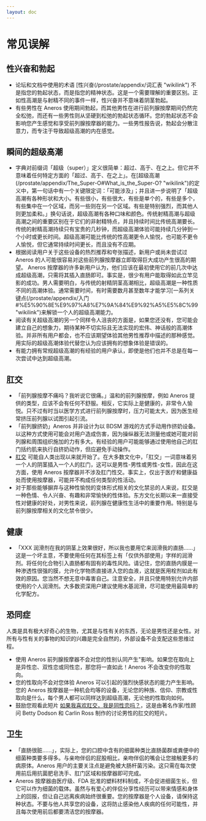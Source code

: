 ```yaml
---
layout: doc
---
```

# 常见误解

## 性兴奋和勃起[​](#性兴奋和勃起 "性兴奋和勃起的直接链接")

+   论坛和文档中使用的术语 [性兴奋(/prostate/appendix/词汇表 "wikilink") 不是指您的勃起状态，而是指您的精神状态。这是一个需要理解的重要区别。正如性高潮是与射精不同的事件一样，性兴奋并不意味着阴茎勃起。
+   有些男性在 Aneros 使用期间勃起，而其他男性在进行前列腺按摩期间仍然完全松弛，而还有一些男性则从坚硬到松弛的勃起状态循环。您的勃起状态不会影响您产生感觉和享受前列腺按摩器的能力。一些男性报告说，勃起会分散注意力，而专注于导致超级高潮的内在感觉。

## 瞬间的超级高潮[​](#瞬间的超级高潮 "瞬间的超级高潮的直接链接")

+   字典对前缀词「超级（super）」定义很简单：超过、高于、在之上。但它并不意味着任何特定方面的「超过、高于、在之上」。在[超级高潮(/prostate/appendix/The_Super-O#What_is_the_Super-O? "wikilink")的定义中，第一句话中有一个关键限定词：「可能涉及」；并且进一步说明了「超级高潮有各种形状和大小。有些很小，有些很大，有些是单个的，有些是多个，有些集中在一个区域，而另一些则在另一个区域。有些是特别强烈，而其他人则更加柔和。」换句话说，超级高潮有各种口味和颜色。传统射精高潮与超级高潮之间的重要区别在于它们的非射精特点，并且持续时间比传统高潮要长。传统的射精高潮持续只有宝贵的几秒钟，而超级高潮体验可能持续几分钟到一个小时或更长时间。超级高潮可能比传统的性高潮更令人愉悦，也可能不更令人愉悦，但它通常持续时间更长，而且没有不应期。
+   根据阅读用户关于这些设备的热烈推荐和夸张描述，新用户或尚未尝试过 Aneros 的人可能很容易对这些前列腺按摩器立即取得巨大成功产生很高的期望。 Aneros 按摩器的许多新用户认为，他们应该在最初使用它的前几次中达成超级高潮，只需将其插入直肠即可。事实是，很少有用户能取得如此立竿见影的成功。男人需要明白，与传统的射精阴茎高潮相比，超级高潮是一种性质不同的高潮体验。通常需要时间，有时需要数月甚至数年才能学习[一系列关键点(/prostate/appendix/入门#%E5%90%8E%E9%97%A8%E7%9A%84%E9%92%A5%E5%8C%99 "wikilink")来解锁一个人的超级高潮能力。
+   阅读有关超级高潮的另一个同样令人沮丧的方面是，如果您还没有，您可能会建立自己的想象力，期待某种不切实际且无法实现的宏伟、神话般的高潮体验。并非所有用户都会，也不应该期望体验其他男性推荐中描述的那种感觉。用实际的超级高潮体验代替您认为应该拥有的想象体验是错误的。
+   有能力拥有常规超级高潮的有经验的用户承认，即使是他们也并不总是在每一次尝试中达到超级高潮。

## 肛交[​](#肛交 "肛交的直接链接")

+   「前列腺按摩不痛吗？我听说它很痛。」温和的前列腺按摩，例如 Aneros 提供的类型，应该不会有任何不舒服。相反，它实际上是健康的，非常令人愉悦。只不过有时当以医学方式进行前列腺按摩时，压力可能太大，因为医生经常挤压前列腺以试图引起引流。
+   「前列腺挤奶」Aneros 并非设计为以 BDSM 游戏的方式手动用作挤奶设备。以这种方式使用可能会对用户造成伤害，因为操纵器无法测量他或她可能对前列腺和周围组织施加的力有多大。有经验的用户可能能够通过使用他自己的肛门括约肌来执行自挤奶动作，但应避免手动操作。
+   [肛交](http://en.wikipedia.org/wiki/Anal_sex) 可能自人类出现以来就开始了。在大多数文化中，「肛交」一词意味着另一个人的阴茎插入一个人的肛门，这可以是男性-男性或男性-女性，因此在这方面，使用 Aneros 按摩器并不涉及肛门性交。事实上，仅出于医疗和健康益处而使用按摩器，可能并不构成任何类型的性活动。
+   对于那些能够摒弃与这种性愉悦的变体形式相关的文化禁忌的人来说，肛交是一种色情、令人兴奋、有趣和非常愉快的性体验。东方文化长期以来一直接受性对健康的好处，对男性来说，前列腺在健康性生活中的重要作用。特别是与前列腺按摩相关的文化禁令很少。

## 健康[​](#健康 "健康的直接链接")

+   「XXX 润滑剂在我的阴茎上效果很好，所以我也要用它来润滑我的直肠……」这是一个坏主意，不要使用任何在其标签上有「仅供外部使用」字样的润滑剂。将任何化合物引入直肠都有固有的毒性风险。请记住，您的直肠内膜是一种渗透性很强的膜，允许化学物质直接进入您的血液，这就是医用栓剂如此有效的原因。您当然不想无意中毒害自己。注意安全，并且只使用特别允许内部使用的个人润滑剂。大多数资深用户建议使用水基润滑，尽可能使用最简单的化学配方。

## 恐同症[​](#恐同症 "恐同症的直接链接")

人类是具有极大好奇心的生物，尤其是与性有关的东西，无论是男性还是女性。对所有与性有关的事物的知识的兴趣是完全自然的，外部设备不会支配这些思维过程。

+   使用 Aneros 前列腺按摩器不会对您的性别认同产生"影响。如果您在取向上是异性恋、双性恋或同性恋，那您将一直如此！Aneros 不会改变你的性取向。
+   您的性取向不会对您体验 Aneros 可以引起的强烈快感状态的能力产生影响。您的 Aneros 按摩器是一种机会均等的设备，无论您的种族、信仰、宗教或性取向是什么，每个男人都可以同样达到超级高潮，无论他的性取向如何。
+   鼓励您观看此短片 [如果我喜欢肛交，我是同性恋吗？](https://www.youtube.com/watch?v=uK2dcOE3n4w)，这是由著名作家/性顾问 Betty Dodson 和 Carlin Ross 制作的讨论男性的肛交的短片。

## 卫生[​](#卫生 "卫生的直接链接")

+   「直肠很脏……」，实际上，您的口腔中含有的细菌种类比直肠菌群或粪便中的细菌种类要多得多。与亲吻伴侣的屁股相比，亲吻伴侣的嘴会让您接触更多的病原体。Aneros 用户的主要关注点是避免被大肠杆菌污染。这只需在每次使用前后用抗菌肥皂洗手、肛门区域和按摩器即可完成。
+   Aneros 按摩器由医疗级、FDA 批准的塑料材料制成，不会促进细菌生长，但它可以作为细菌的载体。虽然与有爱心的伴侣分享性经历可以带来情感和身体上的回报，但让自己远离疾病始终很重要。您的按摩器是个人设备，请保持这种状态。不要与他人共享您的设备，这将防止感染他人疾病的任何可能性，并且每次使用前后都要清洁您的按摩器。